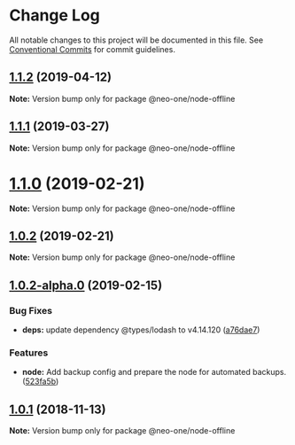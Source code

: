 # Change Log

All notable changes to this project will be documented in this file.
See [Conventional Commits](https://conventionalcommits.org) for commit guidelines.

## [1.1.2](https://github.com/neo-one-suite/neo-one/compare/@neo-one/node-offline@1.1.1...@neo-one/node-offline@1.1.2) (2019-04-12)

**Note:** Version bump only for package @neo-one/node-offline





## [1.1.1](https://github.com/neo-one-suite/neo-one/compare/@neo-one/node-offline@1.1.0...@neo-one/node-offline@1.1.1) (2019-03-27)

**Note:** Version bump only for package @neo-one/node-offline





# [1.1.0](https://github.com/neo-one-suite/neo-one/compare/@neo-one/node-offline@1.0.2...@neo-one/node-offline@1.1.0) (2019-02-21)

**Note:** Version bump only for package @neo-one/node-offline





## [1.0.2](https://github.com/neo-one-suite/neo-one/compare/@neo-one/node-offline@1.0.2-alpha.0...@neo-one/node-offline@1.0.2) (2019-02-21)

**Note:** Version bump only for package @neo-one/node-offline





## [1.0.2-alpha.0](https://github.com/neo-one-suite/neo-one/compare/@neo-one/node-offline@1.0.1...@neo-one/node-offline@1.0.2-alpha.0) (2019-02-15)


### Bug Fixes

* **deps:** update dependency @types/lodash to v4.14.120 ([a76dae7](https://github.com/neo-one-suite/neo-one/commit/a76dae7))


### Features

* **node:** Add backup config and prepare the node for automated backups. ([523fa5b](https://github.com/neo-one-suite/neo-one/commit/523fa5b))





## [1.0.1](https://github.com/neo-one-suite/neo-one/compare/@neo-one/node-offline@1.0.0...@neo-one/node-offline@1.0.1) (2018-11-13)

**Note:** Version bump only for package @neo-one/node-offline
